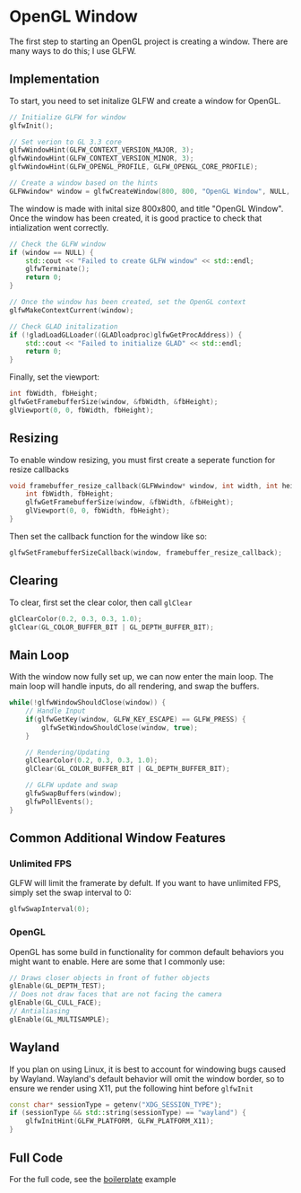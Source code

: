 # OpenGL Window
The first step to starting an OpenGL project is creating a window. There are many ways to do this; I use GLFW.


## Implementation
To start, you need to set initalize GLFW and create a window for OpenGL. 

```c++
// Initialize GLFW for window
glfwInit();

// Set verion to GL 3.3 core
glfwWindowHint(GLFW_CONTEXT_VERSION_MAJOR, 3);
glfwWindowHint(GLFW_CONTEXT_VERSION_MINOR, 3);
glfwWindowHint(GLFW_OPENGL_PROFILE, GLFW_OPENGL_CORE_PROFILE);

// Create a window based on the hints
GLFWwindow* window = glfwCreateWindow(800, 800, "OpenGL Window", NULL, NULL);
```

The window is made with inital size 800x800, and title "OpenGL Window". 
Once the window has been created, it is good practice to check that intialization went correctly. 

```c++
// Check the GLFW window
if (window == NULL) {
    std::cout << "Failed to create GLFW window" << std::endl;
    glfwTerminate();
    return 0;
}

// Once the window has been created, set the OpenGL context
glfwMakeContextCurrent(window);

// Check GLAD initalization
if (!gladLoadGLLoader((GLADloadproc)glfwGetProcAddress)) {
    std::cout << "Failed to initialize GLAD" << std::endl;
    return 0;
}
```

Finally, set the viewport:

```c++
int fbWidth, fbHeight;
glfwGetFramebufferSize(window, &fbWidth, &fbHeight);
glViewport(0, 0, fbWidth, fbHeight);
```

## Resizing

To enable window resizing, you must first create a seperate function for resize callbacks

```c++
void framebuffer_resize_callback(GLFWwindow* window, int width, int height) {
    int fbWidth, fbHeight;
    glfwGetFramebufferSize(window, &fbWidth, &fbHeight);
    glViewport(0, 0, fbWidth, fbHeight);
}

```

Then set the callback function for the window like so:

```c++
glfwSetFramebufferSizeCallback(window, framebuffer_resize_callback);
```

## Clearing

To clear, first set the clear color, then call `glClear`

```c++
glClearColor(0.2, 0.3, 0.3, 1.0);
glClear(GL_COLOR_BUFFER_BIT | GL_DEPTH_BUFFER_BIT);
```


## Main Loop

With the window now fully set up, we can now enter the main loop.
The main loop will handle inputs, do all rendering, and swap the buffers.

```c++
while(!glfwWindowShouldClose(window)) {
    // Handle Input
    if(glfwGetKey(window, GLFW_KEY_ESCAPE) == GLFW_PRESS) {
        glfwSetWindowShouldClose(window, true);
    }

    // Rendering/Updating
    glClearColor(0.2, 0.3, 0.3, 1.0);
    glClear(GL_COLOR_BUFFER_BIT | GL_DEPTH_BUFFER_BIT);

    // GLFW update and swap
    glfwSwapBuffers(window);
    glfwPollEvents();    
}
```

## Common Additional Window Features

### Unlimited FPS
GLFW will limit the framerate by defult. If you want to have unlimited FPS, simply set the swap interval to 0:

```c++
glfwSwapInterval(0);
```

### OpenGL 
OpenGL has some build in functionality for common default behaviors you might want to enable.
Here are some that I commonly use:

```c++
// Draws closer objects in front of futher objects
glEnable(GL_DEPTH_TEST);  
// Does not draw faces that are not facing the camera
glEnable(GL_CULL_FACE);
// Antialiasing 
glEnable(GL_MULTISAMPLE);
```


## Wayland

If you plan on using Linux, it is best to account for windowing bugs caused by Wayland.
Wayland's default behavior will omit the window border, so to ensure we render using X11, put the following hint before `glfwInit`

```c++
const char* sessionType = getenv("XDG_SESSION_TYPE");    
if (sessionType && std::string(sessionType) == "wayland") {
    glfwInitHint(GLFW_PLATFORM, GLFW_PLATFORM_X11);
}
```

## Full Code

For the full code, see the [boilerplate](../examples/boilerplate.cpp) example
